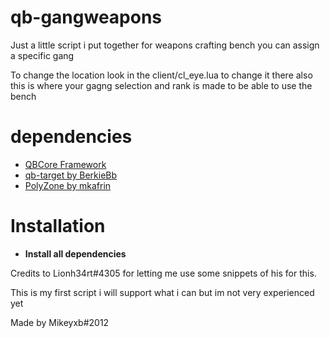# qb-gangweapons
Just a little script i put together for weapons crafting bench you can assign a specific gang

To change the location look in the client/cl_eye.lua to change it there also this is where your gagng selection and rank is made to be able to use the bench


# dependencies 

* [QBCore Framework](https://github.com/qbcore-framework)
* [qb-target by BerkieBb](https://github.com/BerkieBb/qb-target)
* [PolyZone by mkafrin](https://github.com/mkafrin/PolyZone)

# Installation
* **Install all dependencies**

Credits to Lionh34rt#4305 for letting me use some snippets of his for this.

This is my first script i will support what i can but im not very experienced yet

Made by Mikeyxb#2012
